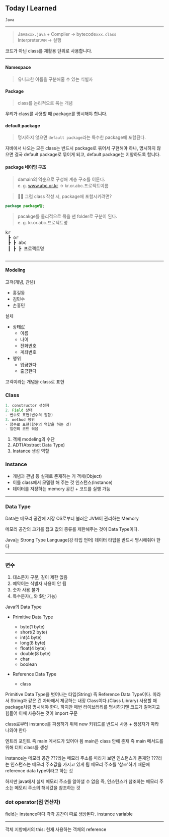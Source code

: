 ## Today I Learned

<code>Java</code>

---

> Java<code>xxx.java</code> + Compiler → bytecode<code>xxx.class</code><br>
> Interpreter<code>JVM</code> → 실행

코드가 아닌 class를 재활용 단위로 사용합니다.

---

#### Namespace
> 유니크한 이름을 구분해줄 수 있는 식별자

#### Package
> class를 논리적으로 묶는 개념

우리가 class를 사용할 때 package를 명시해야 합니다.

#### default package
> 명시하지 않으면 <code>default package</code>라는 특수한 package에 포함된다.

자바에서 나오는 모든 class는 반드시 package로 묶어서 구현해야 하나, 명시하지 않으면 결국 default package로 묶이게 되고, default package는 지양하도록 합니다.

#### package 네이밍 구조
> damain의 역순으로 구성해 계층 구조를 이룬다.<br>
> e. g. www.abc.or.kr → kr.or.abc.프로젝트이름

> 🙋‍♂️ 그럼 class 작성 시, package에 포함시키려면?
```java
package package명;
```

> pacakge를 물리적으로 묶을 땐 folder로 구분이 된다.<br>
> e. g. kr.or.abc.프로젝트명
<pre>
kr
 ┣ or
 ┣ ┣ abc
 ┃ ┣ ┣ 프로젝트명
 </pre>

---

#### Modeling

고객(개념, 관념)
- 홍길동
- 김민수
- 손흥민

실체
- 상태값
  - 이름
  - 나이
  - 전화번호
  - 계좌번호
- 행위
  - 입금한다
  - 출금한다

고객이라는 개념을 class로 표현

### Class
```java
1. constructor 생성자
2. Field 상태
- 변수로 표현(변수의 집합)
3. method 행위
- 함수로 표현(함수의 역할을 하는 것)
- 일련의 코드 묶음
```

1. 객체 modeling의 수단
2. ADT(Abstract Data Type)
3. Instance 생성 역할

### Instance
- 개념과 관념 등 실제로 존재하는 거 객체(Object)
- 이를 class에서 모델링 해 주는 것 인스턴스(Instance)
- 데이터를 저장하는 memory 공간 + 코드를 실행 가능

---

### Data Type

Data는 메모리 공간에 저장
OS로부터 불러온 JVM이 관리하는 Memory

메모리 공간의 크기를 잡고 값의 종류를 제한해주는 것이 Data Type이다.

Java는 Strong Type Language(강 타입 언어)
데이터 타입을 반드시 명시해줘야 한다

---

### 변수
1. 대소문자 구분, 길이 제한 없음
2. 예약어는 식별자 사용이 안 됨
3. 숫자 사용 불가
4. 특수문자(_ 와 $만 가능)

Java의 Data Type 
- Primitive Data Type
  - byte(1 byte)
  - short(2 byte)
  - int(4 byte)
  - long(8 byte)
  - float(4 byte)
  - double(8 byte)
  - char
  - boolean

- Reference Data Type
  - class

Primitive Data Type을 벗어나는 타입(String) 즉 Reference Data Type이다.
따라서 String과 같은 건 자바에서 제공하는 내장 Class이다.(Class Library)
사용할 때 package처럼 명시해야 한다.
하지만 매번 라이브러리를 명시하기엔 코드가 길어지고 힘들어 이때 사용하는 것이 import 구문

class로부터 instance를 파생하기 위해 new 키워드를 반드시 사용 + 생성자가 따라 나와야 한다

엔트리 포인트 즉 main 메서드가 있어야 됨
main은 class 안에 존재
즉 main 메서드를 위해 더미 class를 생성

instance는 메모리 공간
???라는 메모리 주소를 따라가 보면 인스턴스가 존재함
???라는 인스턴스는 메모리 주소값을 가지고 있게 됨
메모리 주소를 '참조'하기 때문에 reference data type이라고 하는 것

하지만 java에서 실제 메모리 주소를 알아낼 수 없음
즉, 인스턴스가 참조하는 메모리 주소는 메모리 주소의 해쉬값을 참조하는 것

### dot operator(점 연산자)

field는 instance마다 각각 공간이 따로 생상된다. instance variable

---

객체 지향에서의 this: 현재 사용하는 객체의 reference
